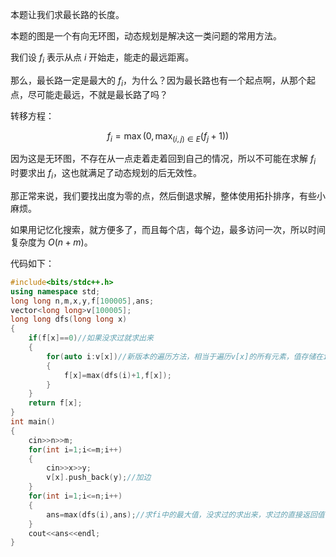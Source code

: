 本题让我们求最长路的长度。

本题的图是一个有向无环图，动态规划是解决这一类问题的常用方法。

我们设 $f_i$ 表示从点 $i$ 开始走，能走的最远距离。

那么，最长路一定是最大的 $f_i$，为什么？因为最长路也有一个起点啊，从那个起点，尽可能走最远，不就是最长路了吗？

转移方程：

$$
f_i=\max(0,\max_{(i,j)\in E}(f_j+1))
$$

因为这是无环图，不存在从一点走着走着回到自己的情况，所以不可能在求解 $f_i$ 时要求出 $f_i$，这也就满足了动态规划的后无效性。

那正常来说，我们要找出度为零的点，然后倒退求解，整体使用拓扑排序，有些小麻烦。

如果用记忆化搜索，就方便多了，而且每个店，每个边，最多访问一次，所以时间复杂度为 $O(n+m)$。

代码如下：


```cpp
#include<bits/stdc++.h>
using namespace std;
long long n,m,x,y,f[100005],ans;
vector<long long>v[100005];
long long dfs(long long x)
{
	if(f[x]==0)//如果没求过就求出来
	{
		for(auto i:v[x])//新版本的遍历方法，相当于遍历v[x]的所有元素，值存储在i
		{
			f[x]=max(dfs(i)+1,f[x]);
		}
	}
	return f[x];
}
int main()
{
	cin>>n>>m;
	for(int i=1;i<=m;i++)
	{
		cin>>x>>y;
		v[x].push_back(y);//加边
	}
	for(int i=1;i<=n;i++)
	{
		ans=max(dfs(i),ans);//求fi中的最大值，没求过的求出来，求过的直接返回值，效率高
	}
	cout<<ans<<endl; 
} 
```